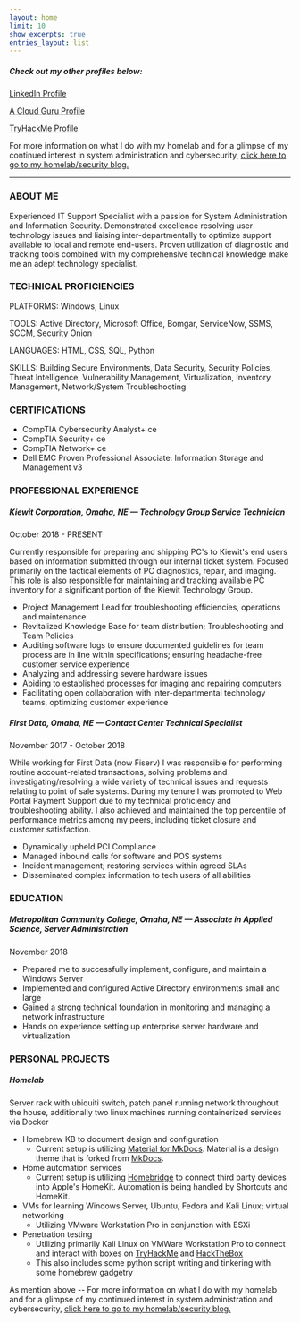 ```yaml
---
layout: home
limit: 10
show_excerpts: true
entries_layout: list
---
```


##### Check out my other profiles below:

[LinkedIn Profile](https://www.linkedin.com/in/brandon-jimenez/)

[A Cloud Guru Profile](https://learn.acloud.guru/profile/brandon-jimenez1)

[TryHackMe Profile](https://tryhackme.com/p/darkplisken)

<script src="https://tryhackme.com/badge/179064"></script>      


For more information on what I do with my homelab and for a glimpse of my continued interest in system administration and cybersecurity, [click here to go to my homelab/security blog.](https://blog.outerhaven.io/)

------------------------------------------------------------------------------------

### ABOUT ME

Experienced IT Support Specialist with a passion for System Administration and Information Security. Demonstrated excellence resolving user technology issues and liaising inter-departmentally to optimize support available to local and remote end-users. Proven utilization of diagnostic and tracking tools combined with my comprehensive technical knowledge make me an adept technology specialist.

### TECHNICAL PROFICIENCIES

PLATFORMS: Windows, Linux

TOOLS:  Active Directory, Microsoft Office, Bomgar, ServiceNow, SSMS, SCCM, Security Onion

LANGUAGES: HTML, CSS, SQL, Python

SKILLS: Building Secure Environments, Data Security, Security Policies, Threat Intelligence, Vulnerability Management, Virtualization, Inventory Management, Network/System Troubleshooting

### CERTIFICATIONS

- CompTIA Cybersecurity Analyst+ ce
- CompTIA Security+ ce 
- CompTIA Network+ ce 
- Dell EMC Proven Professional Associate: Information Storage and Management v3

### PROFESSIONAL EXPERIENCE

##### Kiewit Corporation, Omaha, NE — Technology Group Service Technician
October 2018 - PRESENT

Currently responsible for preparing and shipping PC's to Kiewit's end users based on information submitted through our internal ticket system. Focused primarily on the tactical elements of PC diagnostics, repair, and imaging. This role is also responsible for maintaining and tracking available PC inventory for a significant portion of the Kiewit Technology Group.
- Project Management Lead for troubleshooting efficiencies, operations and maintenance
- Revitalized Knowledge Base for team distribution; Troubleshooting and Team Policies
- Auditing software logs to ensure documented guidelines for team process are in line within specifications; ensuring headache-free customer service experience
- Analyzing and addressing severe hardware issues
- Abiding to established processes for imaging and repairing computers
- Facilitating open collaboration with inter-departmental technology teams, optimizing customer experience

##### First Data, Omaha, NE — Contact Center Technical Specialist
November 2017 - October 2018

While working for First Data (now Fiserv) I was responsible for performing routine account-related transactions, solving problems and investigating/resolving a wide variety of technical issues and requests relating to point of sale systems. During my tenure I was promoted to Web Portal Payment Support due to my technical proficiency and troubleshooting ability. I also achieved and maintained the top percentile of performance metrics among my peers, including ticket closure and customer satisfaction.
- Dynamically upheld PCI Compliance
- Managed inbound calls for software and POS systems
- Incident management; restoring services within agreed SLAs
- Disseminated complex information to tech users of all abilities

### EDUCATION

##### Metropolitan Community College, Omaha, NE — Associate in Applied Science, Server Administration 
November 2018

- Prepared me to successfully implement, configure, and maintain a Windows Server
- Implemented and configured Active Directory environments small and large
- Gained a strong technical foundation in monitoring and managing a network infrastructure
- Hands on experience setting up enterprise server hardware and virtualization

### PERSONAL PROJECTS
##### Homelab

Server rack with ubiquiti switch, patch panel running network throughout the house, additionally two linux machines running containerized services via Docker
- Homebrew KB to document design and configuration
  - Current setup is utilizing [Material for MkDocs](https://github.com/squidfunk/mkdocs-material). Material is a design theme that is forked from [MkDocs](https://www.mkdocs.org/).
- Home automation services
  - Current setup is utilizing [Homebridge](https://homebridge.io/) to connect third party devices into Apple's HomeKit. Automation is being handled by Shortcuts and HomeKit. 
- VMs for learning Windows Server, Ubuntu, Fedora and Kali Linux; virtual networking
  - Utilizing VMware Workstation Pro in conjunction with ESXi
- Penetration testing
  - Utilizing primarily Kali Linux on VMWare Workstation Pro to connect and interact with boxes on [TryHackMe](https://tryhackme.com/) and [HackTheBox](https://www.hackthebox.eu/)
  - This also includes some python script writing and tinkering with some homebrew gadgetry 

As mention above -- For more information on what I do with my homelab and for a glimpse of my continued interest in system administration and cybersecurity, [click here to go to my homelab/security blog.](https://blog.outerhaven.io/)
